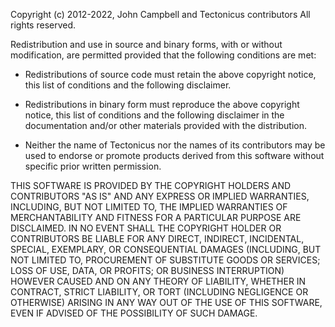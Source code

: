 Copyright (c) 2012-2022, John Campbell and Tectonicus contributors
All rights reserved.
 
Redistribution and use in source and binary forms, with or without modification,
are permitted provided that the following conditions are met:

  * Redistributions of source code must retain the above copyright notice, this list
    of conditions and the following disclaimer.

  * Redistributions in binary form must reproduce the above copyright notice, this
    list of conditions and the following disclaimer in the documentation and/or
    other materials provided with the distribution.
 
  * Neither the name of Tectonicus nor the names of its
    contributors may be used to endorse or promote products derived
    from this software without specific prior written permission.

THIS SOFTWARE IS PROVIDED BY THE COPYRIGHT HOLDERS AND CONTRIBUTORS "AS IS" AND
ANY EXPRESS OR IMPLIED WARRANTIES, INCLUDING, BUT NOT LIMITED TO, THE IMPLIED
WARRANTIES OF MERCHANTABILITY AND FITNESS FOR A PARTICULAR PURPOSE ARE DISCLAIMED.
IN NO EVENT SHALL THE COPYRIGHT HOLDER OR CONTRIBUTORS BE LIABLE FOR ANY DIRECT,
INDIRECT, INCIDENTAL, SPECIAL, EXEMPLARY, OR CONSEQUENTIAL DAMAGES (INCLUDING,
BUT NOT LIMITED TO, PROCUREMENT OF SUBSTITUTE GOODS OR SERVICES; LOSS OF USE,
DATA, OR PROFITS; OR BUSINESS INTERRUPTION) HOWEVER CAUSED AND ON ANY THEORY OF
LIABILITY, WHETHER IN CONTRACT, STRICT LIABILITY, OR TORT (INCLUDING NEGLIGENCE
OR OTHERWISE) ARISING IN ANY WAY OUT OF THE USE OF THIS SOFTWARE, EVEN IF ADVISED
OF THE POSSIBILITY OF SUCH DAMAGE.